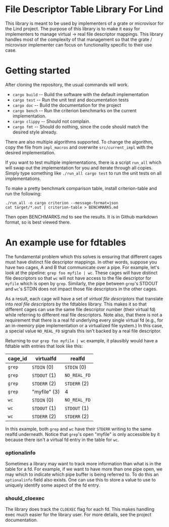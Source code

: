 # File Descriptor Table Library For Lind

This library is meant to be used by implementers of a grate or microvisor for the Lind project.  The purpose of this library is to make it easy
for implementers to manage virtual -> real file descriptor mappings.  This library handles most of the complexity of that management so that
the grate / microvisor implementer can focus on functionality specific to their use case.

# Getting started

After cloning the repository, the usual commands will work.  

* `cargo build` -- Build the software with the default implementation
* `cargo test` -- Run the unit test and documentation tests
* `cargo doc` -- Build the documentation for the project
* `cargo bench` -- Run the criterion benchmarks on the current implementation.
* `cargo clippy` -- Should not complain.
* `cargo fmt` -- Should do nothing, since the code should match the desired style already.

There are also multiple algorithms supported.  To change the algorithm, copy the file from `impl_macros` and overwrite `src/current_impl` with
the desired implementation.  

If you want to test multiple implementations, there is a script `run_all` which will swap out the implementation for you and iterate through 
all copies.  Simply type something like `./run_all cargo test` to run the unit tests on all implementations.

To make a pretty benchmark comparison table, install criterion-table and run the following:
```
./run_all -o cargo criterion --message-format=json
cat target/*.out | criterion-table > BENCHMARKS.md
```

Then open BENCHMARKS.md to see the results.  It is in Github markdown format, so is best viewed there.

# An example use for fdtables
The fundamental problem which this solves is ensuring that different cages must have distinct file descriptor mappings.  In other words, suppose
you have two cages, A and B that communicate over a pipe.  For example, let's look at the pipeline: `grep foo myfile | wc`.  These cages will 
have distinct file descriptors so that `wc` will not have access to the file descriptor for `myfile` which is open by `grep`.  Similarly, the 
pipe between `grep`'s STDOUT and `wc`'s STDIN does not impact those file descriptors in the other cages.   

As a result, each cage will have a set of *virtual file descriptors* that translate into *real file descriptors* by the fdtables library.  This 
makes it so that different cages can use the same file descriptor number (their virtual fd) while referring to different real file descriptors.
Note also, that there is not a requirement that there is a real fd underlying every single virtual fd (e.g., for an in-memory pipe implementation
or a virtualized file system.)  In this case, a special value `NO_REAL_FD` signals this isn't backed by a real file descriptor.

Returning to our `grep foo myfile | wc` example, it plausibly would have a fdtable with entries that look like this:

| cage_id | virtualfd | realfd |
| --- | --- | --- |
| `grep` | `STDIN` (0) | `STDIN` (0) |
| `grep` | `STDOUT` (1) | `NO_REAL_FD` |
| `grep` | `STDERR` (2) | `STDERR` (2) |
| `grep` | "myfile" (3) | 4 |
| `wc` | `STDIN` (0) | `NO_REAL_FD` |
| `wc` | `STDOUT` (1) | `STDOUT` (1) |
| `wc` | `STDERR` (2) | `STDERR` (2) |

In this example, both `grep` and `wc` have their `STDERR` writing to the same realfd underneath.  Notice that `grep`'s open "myfile" is only
accessible by it because there isn't a virtual fd entry in the table for `wc`.  

### optionalinfo

Sometimes a library may want to track more information than what is in the table for a fd.  For example, if we want to have more than one pipe 
open, we may which to indicate which pipe buffer is being referred to.  To do this an `optionalinfo` field also exists.  One can use this to 
store a value to use to uniquely identify some aspect of the fd entry.

### should_cloexec

The library does track the `CLOEXEC` flag for each fd.  This makes handling exec much easier for the library user.  For more details, see the 
project documentation.

